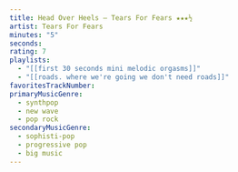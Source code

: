```yaml
---
title: Head Over Heels — Tears For Fears ★★★½
artist: Tears For Fears
minutes: "5"
seconds:
rating: 7
playlists:
  - "[[first 30 seconds mini melodic orgasms]]"
  - "[[roads. where we're going we don't need roads]]"
favoritesTrackNumber:
primaryMusicGenre:
  - synthpop
  - new wave
  - pop rock
secondaryMusicGenre:
  - sophisti-pop
  - progressive pop
  - big music
---
```

